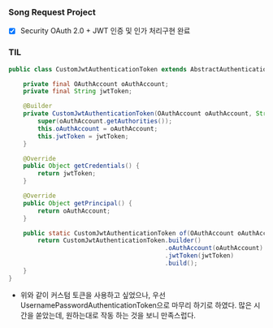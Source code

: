 ### Song Request Project

- [x] Security OAuth 2.0 + JWT 인증 및 인가 처리구현 완료



### TIL

```java
public class CustomJwtAuthenticationToken extends AbstractAuthenticationToken {

    private final OAuthAccount oAuthAccount;
    private final String jwtToken;

    @Builder
    private CustomJwtAuthenticationToken(OAuthAccount oAuthAccount, String jwtToken) {
        super(oAuthAccount.getAuthorities());
        this.oAuthAccount = oAuthAccount;
        this.jwtToken = jwtToken;
    }

    @Override
    public Object getCredentials() {
        return jwtToken;
    }

    @Override
    public Object getPrincipal() {
        return oAuthAccount;
    }

    public static CustomJwtAuthenticationToken of(OAuthAccount oAuthAccount, String jwtToken) {
        return CustomJwtAuthenticationToken.builder()
                                           .oAuthAccount(oAuthAccount)
                                           .jwtToken(jwtToken)
                                           .build();
    }
}

```

- 위와 같이 커스텀 토큰을 사용하고 싶었으나, 우선 UsernamePasswordAuthenticationToken으로 마무리 하기로 하였다. 많은 시간을 쏟았는데, 원하는대로 작동 하는 것을 보니 만족스럽다.

